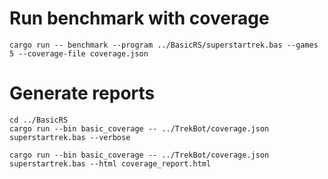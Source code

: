# Run benchmark with coverage

```
cargo run -- benchmark --program ../BasicRS/superstartrek.bas --games 5 --coverage-file coverage.json
```

# Generate reports

```
cd ../BasicRS
cargo run --bin basic_coverage -- ../TrekBot/coverage.json superstartrek.bas --verbose

cargo run --bin basic_coverage -- ../TrekBot/coverage.json superstartrek.bas --html coverage_report.html
```